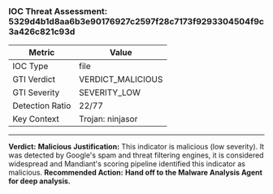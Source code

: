 ### IOC Threat Assessment: 5329d4b1d8aa6b3e90176927c2597f28c7173f9293304504f9c3a426c821c93d
| Metric               | Value                                         |
| -------------------- | --------------------------------------------- |
| IOC Type             | file                                          |
| GTI Verdict          | VERDICT_MALICIOUS                             |
| GTI Severity         | SEVERITY_LOW                                  |
| Detection Ratio      | 22/77                                         |
| Key Context          | Trojan: ninjasor                              |

---
**Verdict:** **Malicious**
**Justification:** This indicator is malicious (low severity). It was detected by Google's spam and threat filtering engines, it is considered widespread and Mandiant's scoring pipeline identified this indicator as malicious.
**Recommended Action:** **Hand off to the Malware Analysis Agent for deep analysis.**